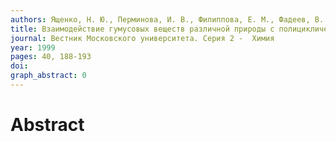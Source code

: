 ```yaml
---
authors: Ященко, Н. Ю., Перминова, И. В., Филиппова, Е. М., Фадеев, В. В., Петросян, В. С.
title: Взаимодействие гумусовых веществ различной природы с полициклическими ароматическими углеводородами
journal: Вестник Московского университета. Серия 2 -  Химия
year: 1999
pages: 40, 188-193
doi: 
graph_abstract: 0
---
```


# Abstract 

 